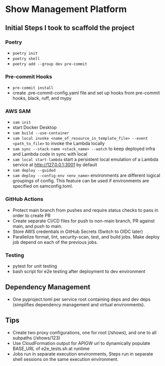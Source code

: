 # Show Management Platform

## Initial Steps I took to scaffold the project

### Poetry

- `poetry init`
- `poetry shell`
- `poetry add --group dev pre-commit`

### Pre-commit Hooks

- `pre-commit install`
- create .pre-commit-config.yaml file and set up hooks from pre-commit hooks, black, ruff, and mypy

### AWS SAM

- `sam init`
- start Docker Desktop
- `sam build --use-container`
- `sam local invoke <name_of_resource_in_template_file> --event <path_to_file>` to invoke the Lambda locally
- `sam sync --stack-name <stack_name> --watch` to keep deployed infra and Lambda code in sync with local
- `sam local start-lambda` start a persistent local emulation of a Lambda service at http://127.0.0.1:3001 by default
- `sam deploy --guided`
- `sam deploy --config-env <env_name>` environments are different logical groupings of config. This feature can be used if environments are specified on samconfig.toml.

### GitHub Actions

- Protect main branch from pushes and require status checks to pass in order to create PR
- Create separate CI/CD files for push to non-main branch, PR against main, and push to main.
- Store AWS credentials in GitHub Secrets (Switch to OIDC later)
- Parallelize format, lint, security-scan, test, and build jobs. Make deploy job depend on each of the previous jobs.

### Testing

- pytest for unit testing
- bash script for e2e testing after deployment to dev environment

## Dependency Management

- One pyproject.toml per service root containing deps and dev deps (simplifies dependency management and virtual environments).

## Tips

- Create two proxy configurations, one for root (/shows), and one to all subpaths (/shows/123)
- Use CloudFormation output for APIGW url to dynamically populate BASE_URL of e2e_tests.sh at runtime
- Jobs run in separate execution environments, Steps run in separate shell sessions on the same execution environment.
